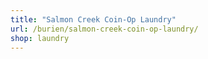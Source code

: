 ```yaml
---
title: "Salmon Creek Coin-Op Laundry"
url: /burien/salmon-creek-coin-op-laundry/
shop: laundry
---
```

